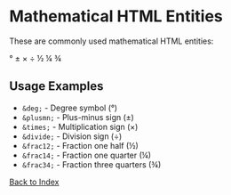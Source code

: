 # Mathematical HTML Entities

These are commonly used mathematical HTML entities:

&deg; &plusmn; &times; &divide; &frac12; &frac14; &frac34;

## Usage Examples

- `&deg;` - Degree symbol (°)
- `&plusmn;` - Plus-minus sign (±)
- `&times;` - Multiplication sign (×)
- `&divide;` - Division sign (÷)
- `&frac12;` - Fraction one half (½)
- `&frac14;` - Fraction one quarter (¼)
- `&frac34;` - Fraction three quarters (¾)

[Back to Index](../../index.md) 